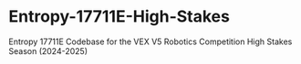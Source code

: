 # Entropy-17711E-High-Stakes
Entropy 17711E Codebase for the VEX V5 Robotics Competition High Stakes Season (2024-2025)
